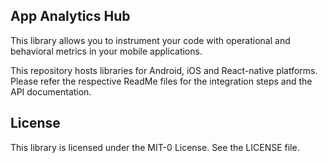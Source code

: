 ## App Analytics Hub

This library allows you to instrument your code with operational and behavioral metrics in your 
mobile applications.

This repository hosts libraries for Android, iOS and React-native platforms. Please refer the respective ReadMe files 
for the integration steps and the API documentation.    

## License

This library is licensed under the MIT-0 License. See the LICENSE file.

